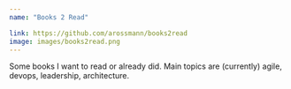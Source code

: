 ```yaml
---
name: "Books 2 Read"

link: https://github.com/arossmann/books2read
image: images/books2read.png
---
```

Some books I want to read or already did. Main topics are (currently) agile, devops, leadership, architecture. 